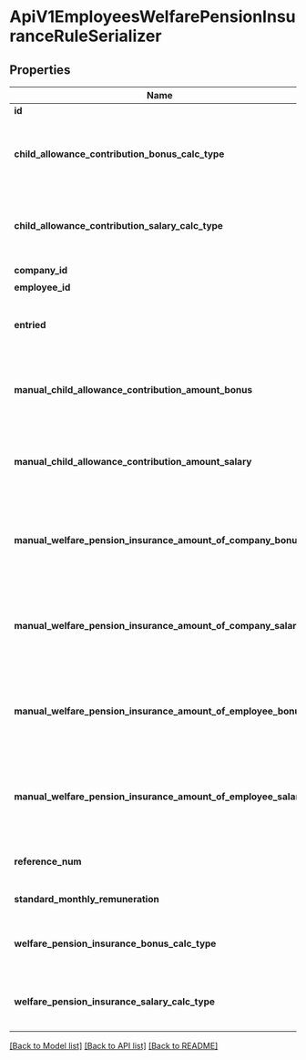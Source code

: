 # ApiV1EmployeesWelfarePensionInsuranceRuleSerializer

## Properties

Name | Type | Description | Notes
------------ | ------------- | ------------- | -------------
**id** | Option<**i32**> |  | [optional]
**child_allowance_contribution_bonus_calc_type** | Option<**String**> | 賞与計算時の子ども・子育て拠出金の計算方法 | [optional]
**child_allowance_contribution_salary_calc_type** | Option<**String**> | 給与計算時の子ども・子育て拠出金の計算方法 | [optional]
**company_id** | Option<**i32**> | 事業所ID | [optional]
**employee_id** | Option<**i32**> | 従業員ID | [optional]
**entried** | Option<**bool**> | 厚生年金保険に加入しているかどうか | [optional]
**manual_child_allowance_contribution_amount_bonus** | Option<**f32**> | 賞与計算時の子ども・子育て拠出金の直接指定金額 | [optional]
**manual_child_allowance_contribution_amount_salary** | Option<**f32**> | 給与計算時の子ども・子育て拠出金の直接指定金額 | [optional]
**manual_welfare_pension_insurance_amount_of_company_bonus** | Option<**f32**> | 賞与計算時の厚生年金保険料の直接指定金額（会社負担分） | [optional]
**manual_welfare_pension_insurance_amount_of_company_salary** | Option<**f32**> | 給与計算時の厚生年金保険料の直接指定金額（会社負担分） | [optional]
**manual_welfare_pension_insurance_amount_of_employee_bonus** | Option<**i32**> | 賞与計算時の厚生年金保険料の直接指定金額（従業員負担分） | [optional]
**manual_welfare_pension_insurance_amount_of_employee_salary** | Option<**i32**> | 給与計算時の厚生年金保険料の直接指定金額（従業員負担分） | [optional]
**reference_num** | Option<**String**> | 厚生年金保険の被保険者整理番号 | [optional]
**standard_monthly_remuneration** | Option<**i32**> | 標準報酬月額 | [optional]
**welfare_pension_insurance_bonus_calc_type** | Option<**String**> | 賞与計算時の厚生年金保険料の計算方法 | [optional]
**welfare_pension_insurance_salary_calc_type** | Option<**String**> | 給与計算時の厚生年金保険料の計算方法 | [optional]

[[Back to Model list]](../README.md#documentation-for-models) [[Back to API list]](../README.md#documentation-for-api-endpoints) [[Back to README]](../README.md)


